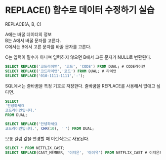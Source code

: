 # REPLACE() 함수로 데이터 수정하기 실습

REPLACE(A, B, C)

A에는 바꿀 데이터의 정보  
B는 A에서 바꿀 문자를 고른다.  
C에서는 B에서 고른 문자를 바꿀 문자를 고른다.  
  
C는 입력이 필수가 아니며 입력하지 않으면 B에서 고른 문자가 NULL로 변환된다.

```sql
SELECT REPLACE('코드라이언', '코드', 'CODE') FROM DUAL; # CODE라이언
SELECT REPLACE('코드라이언','코드') FROM DUAL; # 라이언
SELECT REPLACE('010-1111-1111','-'); 
```

SQL에서는 줄바꿈을 특정 기호로 저장한다. 줄바꿈을 REPLACE를 사용해서 없애고 싶다면.

```sql
SELECT 
'안녕하세요
코드라이언입니다.'
FROM DUAL;

SELECT REPLACE('안녕하세요
코드라이언입니다.', CHR(10), ' ') FROM DUAL;
```

보통 컬럼 값을 변경할 때 이런식으로 사용된다.

```sql
SELECT * FROM NETFLIX_CAST; 
SELECT REPLACE(CAST_MEMBER, '이지은', '아이유') FROM NETFLIX_CAST # 이지은의 데이터를 아이유로 변경
```